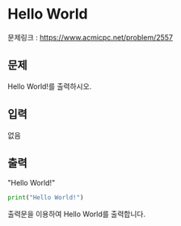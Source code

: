 # Hello World

문제링크 : https://www.acmicpc.net/problem/2557

## 문제

Hello World!를 출력하시오.

## 입력

없음

## 출력 

"Hello World!"

```python
print("Hello World!")
```

출력문을 이용하여 Hello World를 출력합니다. 